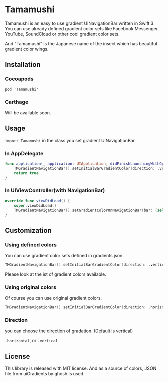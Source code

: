 # Tamamushi
Tamamushi is an easy to use gradient UINavigationBar written in Swift 3. You can use already defined gradient color sets like Facebook Messenger, YouTube, SoundCloud or other cool gradient color sets.

And "Tamamushi" is the Japanese name of the insect which has beautiful gradient color wings.

## Installation
### Cocoapods
```
pod 'Tamamushi'
```

### Carthage
Will be available soon.

## Usage
```import Tamamushi``` in the class you set gradient UINavigationBar
 
### In AppDelegate
``` Swift
func application(_ application: UIApplication, didFinishLaunchingWithOptions launchOptions: [UIApplicationLaunchOptionsKey: Any]?) -> Bool {
    TMGradientNavigationBar().setInitialBarGradientColor(direction: .vertical, typeName: "SoundCloud")
    return true
}
```

### In UIViewController(with NavigationBar)

``` Swift
override func viewDidLoad() {
    super.viewDidLoad()  
    TMGradientNavigationBar().setGradientColorOnNavigationBar(bar: (self.navigationController?.navigationBar)!, direction: .vertical, typeName: "Facebook Messenger")
}
```

## Customization
### Using defined colors
You can use gradient color sets defined in gradients.json.

``` Swift
TMGradientNavigationBar().setInitialBarGradientColor(direction: .vertical, typeName: "SoundCloud")
```
Please look at the ist of gradient colors available.

### Using original colors
Of course you can use original gradient colors.

``` Swift
TMGradientNavigationBar().setInitialBarGradientColor(direction: .horizontal, startColor: .red, endColor: .blue)
```

### Direction
you can choose the direction of gradation. (Default is vertical)

```.horizontal```, or ```.vertical```

## License
This library is released with MIT license. And as a source of colors, JSON file from uiGradients by ghosh is used.
